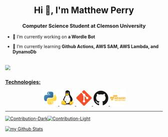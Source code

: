 <h1 align="center">Hi 👋, I'm Matthew Perry</h1>
<h3 align="center">Computer Science Student at Clemson University</h3>

- 🔭 I’m currently working on **a Wordle Bot**

- 🌱 I’m currently learning **Github Actions, AWS SAM, AWS Lambda, and DynamoDb**

<a href='https://www.linkedin.com/in/matthewperry-dev/'><img src='https://img.shields.io/badge/-Matthew%20Perry-blue?style=flat&logo=Linkedin&logoColor=white&link=https://www.linkedin.com/in/matthewperry-dev/'/>
---
### Technologies:

<div align='center'>
	<img src = 'https://github.com/devicons/devicon/blob/master/icons/python/python-original.svg' alt='Python' width='50'/> 
	<img src = 'https://github.com/devicons/devicon/blob/master/icons/linux/linux-original.svg' alt='Linux' width='50'/> 
	<img src = 'https://github.com/devicons/devicon/blob/master/icons/git/git-plain.svg' alt='Git' width='50'/>
	<img src = 'https://github.com/devicons/devicon/blob/master/icons/github/github-original.svg' alt='GitHub' width='50'/>
	<img src = 'https://github.com/devicons/devicon/blob/master/icons/amazonwebservices/amazonwebservices-plain-wordmark.svg' alt='AWS' width='50'/> 

</div>

---


![Contribution-Dark](https://activity-graph.herokuapp.com/graph?username=mp7786&theme=react-dark&hide_border=true&area=true#gh-dark-mode-only)![Contribution-Light](https://activity-graph.herokuapp.com/graph?username=mp7786&theme=vue&hide_border=true&area=true#gh-light-mode-only)

<img align="center" src="https://github-readme-stats.vercel.app/api?username=mp7786&include_all_commits=true&count_private=true&show_icons=true&theme=github_dark" alt="my Github Stats"/>
